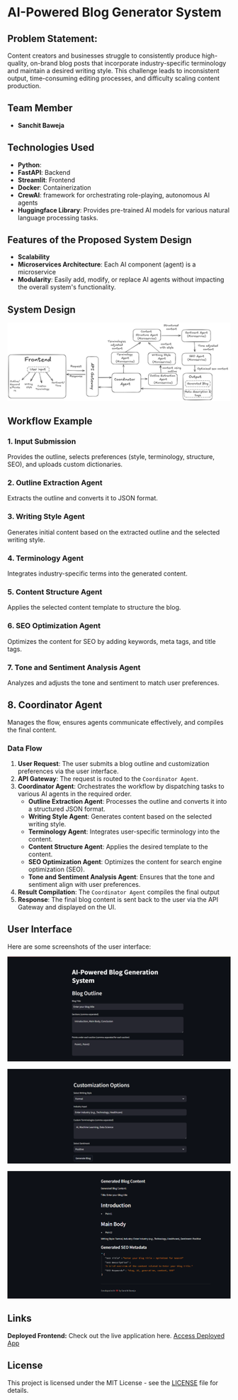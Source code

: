 # AI-Powered Blog Generator System

## Problem Statement:

Content creators and businesses struggle to consistently produce high-quality,
on-brand blog posts that incorporate industry-specific terminology and maintain a
desired writing style. This challenge leads to inconsistent output, time-consuming
editing processes, and difficulty scaling content production.

## Team Member
- **Sanchit Baweja**

## Technologies Used

- **Python**: 
- **FastAPI**: Backend 
- **Streamlit**: Frontend 
- **Docker**: Containerization 
- **CrewAI**:  framework for orchestrating role-playing, autonomous AI agents
- **Huggingface Library**: Provides pre-trained AI models for various natural language processing tasks.

## Features of the Proposed System Design

- **Scalability**
- **Microservices Architecture**: Each AI component (agent) is a microservice
- **Modularity**: Easily add, modify, or replace AI agents without impacting the overall system's functionality.

## System Design

![Screenshot 1](docs/systemdesign.png)

## Workflow Example

### 1. Input Submission
Provides the outline, selects preferences (style, terminology, structure, SEO), and uploads custom dictionaries.

### 2. Outline Extraction Agent
Extracts the outline and converts it to JSON format.

### 3. Writing Style Agent
Generates initial content based on the extracted outline and the selected writing style.

### 4. Terminology Agent
Integrates industry-specific terms into the generated content.

### 5. Content Structure Agent
Applies the selected content template to structure the blog.

### 6. SEO Optimization Agent
Optimizes the content for SEO by adding keywords, meta tags, and title tags.

### 7. Tone and Sentiment Analysis Agent
Analyzes and adjusts the tone and sentiment to match user preferences.

## 8. Coordinator Agent
Manages the flow, ensures agents communicate effectively, and compiles the final content.


### Data Flow

1. **User Request**: The user submits a blog outline and customization preferences via the user interface.
2. **API Gateway**: The request is routed to the `Coordinator Agent`.
3. **Coordinator Agent**: Orchestrates the workflow by dispatching tasks to various AI agents in the required order.
    - **Outline Extraction Agent**: Processes the outline and converts it into a structured JSON format.
    - **Writing Style Agent**: Generates content based on the selected writing style.
    - **Terminology Agent**: Integrates user-specific terminology into the content.
    - **Content Structure Agent**: Applies the desired template to the content.
    - **SEO Optimization Agent**: Optimizes the content for search engine optimization (SEO).
    - **Tone and Sentiment Analysis Agent**: Ensures that the tone and sentiment align with user preferences.
4. **Result Compilation**: The `Coordinator Agent` compiles the final output 
5. **Response**: The final blog content is sent back to the user via the API Gateway and displayed on the UI.


## User Interface

Here are some screenshots of the user interface:

![Screenshot 1](assets/outline.png)

![Screenshot 2](assets/customization.png)

![Screenshot 3](assets/blog.png)

## Links

**Deployed Frontend:** Check out the live application here. [Access Deployed App](https://bloggenerator0ai.streamlit.app/)



## License

This project is licensed under the MIT License - see the [LICENSE](LICENSE) file for details.
